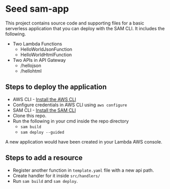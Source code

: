 # Seed sam-app

This project contains source code and supporting files for a basic serverless application that you can deploy with the SAM CLI. It includes the following.

- Two Lambda Functions
  - HelloWorldJsonFunction
  - HelloWorldHtmlFunction
- Two APIs in API Gateway
  - /hellojson
  - /hellohtml

## Steps to deploy the application
- AWS CLI - [Install the AWS CLI](https://docs.aws.amazon.com/cli/latest/userguide/install-cliv1.html)
- Configure credentials in AWS CLI using ```aws configure```
- SAM CLI - [Install the SAM CLI](https://docs.aws.amazon.com/serverless-application-model/latest/developerguide/serverless-sam-cli-install.html)
- Clone this repo.
- Run the following in your cmd inside the repo directory
   - ```sam build```
   - ```sam deploy --guided```

A new application would have been created in your Lambda AWS console.

## Steps to add a resource
- Register another function in ```template.yaml``` file with a new api path.
- Create handler for it inside ```src/handlers/```
- Run ```sam build``` and ```sam deploy```.
